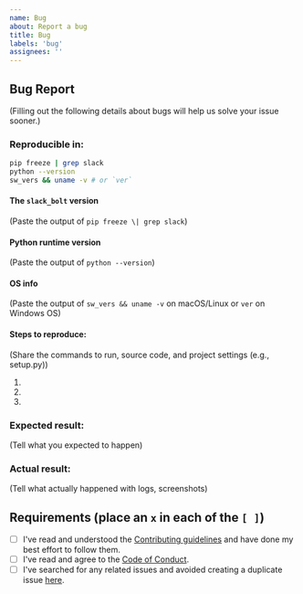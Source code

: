 ```yaml
---
name: Bug
about: Report a bug
title: Bug
labels: 'bug'
assignees: ''
---
```


## Bug Report

(Filling out the following details about bugs will help us solve your issue sooner.)

### Reproducible in:

```bash
pip freeze | grep slack
python --version
sw_vers && uname -v # or `ver`
```

#### The `slack_bolt` version

(Paste the output of `pip freeze \| grep slack`)

#### Python runtime version

(Paste the output of `python --version`)

#### OS info

(Paste the output of `sw_vers && uname -v` on macOS/Linux or `ver` on Windows OS)

#### Steps to reproduce:

(Share the commands to run, source code, and project settings (e.g., setup.py))

1.
2.
3.

### Expected result:

(Tell what you expected to happen)

### Actual result:

(Tell what actually happened with logs, screenshots)

## Requirements (place an `x` in each of the `[ ]`)

* [ ] I've read and understood the [Contributing guidelines](https://github.com/slackapi/bolt-python/blob/main/.github/contributing.md) and have done my best effort to follow them.
* [ ] I've read and agree to the [Code of Conduct](https://slackhq.github.io/code-of-conduct).
* [ ] I've searched for any related issues and avoided creating a duplicate issue [here](https://github.com/slackapi/bolt-python/issues).
